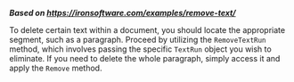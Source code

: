 ***Based on <https://ironsoftware.com/examples/remove-text/>***

To delete certain text within a document, you should locate the appropriate segment, such as a paragraph. Proceed by utilizing the `RemoveTextRun` method, which involves passing the specific `TextRun` object you wish to eliminate. If you need to delete the whole paragraph, simply access it and apply the `Remove` method.